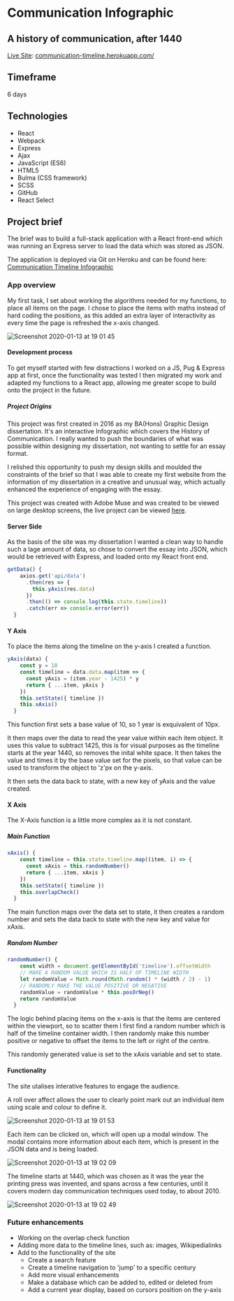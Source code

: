 # Communication Infographic

## A history of communication, after 1440

[Live Site](https://communication-timeline.herokuapp.com/#/): [communication-timeline.herokuapp.com/](https://communication-timeline.herokuapp.com/)

## Timeframe

6 days

## Technologies

- React
- Webpack
- Express
- Ajax
- JavaScript (ES6)
- HTML5
- Bulma (CSS framework)
- SCSS
- GitHub
- React Select

## Project brief

The brief was to build a full-stack application with a React front-end which was running an Express server to load the data which was stored as JSON.

The application is deployed via Git on Heroku and can be found here: [Communication Timeline Infographic](https://communication-timeline.herokuapp.com/)

### App overview

My first task, I set about working the algorithms needed for my functions, to place all items on the page. I chose to place the items with maths instead of hard coding the positions, as this added an extra layer of interactivity as every time the page is refreshed the x-axis changed.



![Screenshot 2020-01-13 at 19 01 45](https://user-images.githubusercontent.com/40900195/72283885-a6565b80-3637-11ea-80f1-78ed41f5db48.png)

#### Development process

To get myself started with few distractions I worked on a JS, Pug & Express app at first, once the functionality was tested I then migrated my work and adapted my functions to a React app, allowing me greater scope to build onto the project in the future.

##### Project Origins

This project was first created in 2016 as my BA(Hons) Graphic Design dissertation. It's an interactive Infographic which covers the History of Communication. I really wanted to push the boundaries of what was possible within designing my dissertation, not wanting to settle for an essay format.

I relished this opportunity to push my design skills and moulded the constraints of the brief so that I was able to create my first website from the information of my dissertation in a creative and unusual way, which actually enhanced the experience of engaging with the essay.

This project was created with Adobe Muse and was created to be viewed on large desktop screens, the live project can be viewed [here](https://sammiidesign.co.uk/communication_infographic_may16/).

#### Server Side

As the basis of the site was my dissertation I wanted a clean way to handle such a lage amount of data, so chose to convert the essay into JSON, which would be retrieved with Express, and loaded onto my React front end.

```javascript
getData() {
    axios.get('api/data')
      .then(res => {
        this.yAxis(res.data)
      })
      .then(() => console.log(this.state.timeline))
      .catch(err => console.error(err))
  }
```



#### Y Axis

To place the items along the timeline on the y-axis I created a function.

```js
yAxis(data) {
    const y = 10
    const timeline = data.data.map(item => {
      const yAxis = (item.year - 1425) * y
      return { ...item, yAxis }
    })
    this.setState({ timeline })
    this.xAxis()
  }
```

This function first sets a base value of 10, so 1 year is exquivalent of 10px.

It then maps over the data to read the year value within each item object. It uses this value to subtract 1425, this is for visual purposes as the timeline starts at the year 1440, so removes the inital white space. It then takes the value and times it by the base value set for the pixels, so that value can be used to transform the object to 'z'px on the y-axis.

It then sets the data back to state, with a new key of yAxis and the value created.

#### X Axis

The X-Axis function is a little more complex as it is not constant.

##### Main Function

```js
xAxis() {
    const timeline = this.state.timeline.map((item, i) => {
      const xAxis = this.randomNumber()
      return { ...item, xAxis }
    })
    this.setState({ timeline })
    this.overlapCheck()
  }
```

The main function maps over the data set to state, it then creates a random number and sets the data back to state with the new key and value for xAxis.

##### Random Number

```js
randomNumber() {
    const width = document.getElementById('timeline').offsetWidth
    // MAKE A RANDOM VALUE WHICH IS HALF OF TIMELINE WIDTH
    let randomValue = Math.round(Math.random() * (width / 2) - 1)
    // RANDOMLY MAKE THE VALUE POSITIVE OR NEGATIVE
    randomValue = randomValue * this.posOrNeg()
    return randomValue
  }
```

The logic behind placing items on the x-axis is that the items are centered within the viewport, so to scatter them I first find a random number which is half of the timeline container width.
I then randomly make this number positive or negative to offset the items to the left or right of the centre.

This randomly generated value is set to the xAxis variable and set to state.

#### Functionality

The site utalises interative features to engage the audience.

A roll over affect allows the user to clearly point mark out an individual item using scale and colour to define it.

![Screenshot 2020-01-13 at 19 01 53](https://user-images.githubusercontent.com/40900195/72283888-a6eef200-3637-11ea-8c5f-9cf39a1aa0df.png)

Each item can be clicked on, which will open up a modal window. 
The modal contains more information about each item, which is present in the JSON data and is being loaded.

![Screenshot 2020-01-13 at 19 02 09](https://user-images.githubusercontent.com/40900195/72283887-a6eef200-3637-11ea-9987-5e96b0793aaf.png)

The timeline starts at 1440, which was chosen as it was the year the printing press was invented, and spans across a few centuries, until it covers modern day communication techniques used today, to about 2010.

![Screenshot 2020-01-13 at 19 02 49](https://user-images.githubusercontent.com/40900195/72283889-a6eef200-3637-11ea-9f54-0b00ad6d700f.png)

### Future enhancements

- Working on the overlap check function
- Adding more data to the timeline lines, such as: images, Wikipedialinks
- Add to the functionality of the site
  - Create a search feature
  - Create a timeline navigation to 'jump' to a specific century
  - Add more visual enhancements
  - Make a database which can be added to, edited or deleted from
  - Add a current year display, based on cursors position on the y-axis
